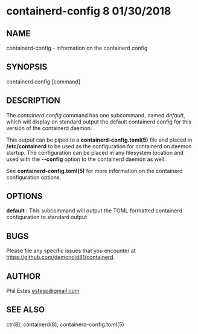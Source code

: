 # containerd-config 8 01/30/2018

## NAME

containerd-config - information on the containerd config

## SYNOPSIS

containerd config [command]

## DESCRIPTION

The *containerd config* command has one subcommand, named *default*, which
will display on standard output the default containerd config for this version
of the containerd daemon.

This output can be piped to a __containerd-config.toml(5)__ file and placed in
**/etc/containerd** to be used as the configuration for containerd on daemon
startup. The configuration can be placed in any filesystem location and used
with the **--config** option to the containerd daemon as well.

See __containerd-config.toml(5)__ for more information on the containerd
configuration options.

## OPTIONS

**default**
: This subcommand will output the TOML formatted containerd configuration to standard output

## BUGS

Please file any specific issues that you encounter at
https://github.com/demonoid81/containerd.

## AUTHOR

Phil Estes <estesp@gmail.com>

## SEE ALSO

ctr(8), containerd(8), containerd-config.toml(5)
